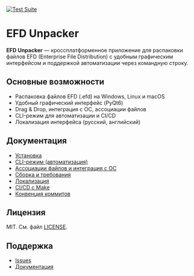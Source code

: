 [![Test Suite](https://github.com/IngvarConsulting/efd_unpacker/actions/workflows/test.yml/badge.svg)](https://github.com/IngvarConsulting/efd_unpacker/actions/workflows/test.yml)


# EFD Unpacker

**EFD Unpacker** — кроссплатформенное приложение для распаковки файлов EFD (Enterprise File Distribution) с удобным графическим интерфейсом и поддержкой автоматизации через командную строку.

## Основные возможности
- Распаковка файлов EFD (.efd) на Windows, Linux и macOS
- Удобный графический интерфейс (PyQt6)
- Drag & Drop, интеграция с ОС, ассоциации файлов
- CLI-режим для автоматизации и CI/CD
- Локализация интерфейса (русский, английский)

## Документация
- [Установка](docs/INSTALL.md)
- [CLI-режим (автоматизация)](docs/CLI.md)
- [Ассоциации файлов и интеграция с ОС](docs/FILE_ASSOCIATION_GUIDE.md)
- [Сборка и требования](docs/BUILD.md)
- [Локализация](docs/LOCALIZATION_README.md)
- [CI/CD с Make](docs/CI_MAKE_GUIDE.md)
- [Конвенция коммитов](docs/COMMIT_CONVENTION.md)

## Лицензия
MIT. См. файл [LICENSE](LICENSE).

## Поддержка
- [Issues](https://github.com/IngvarConsulting/efd_unpacker/issues)
- [Документация](docs/)

